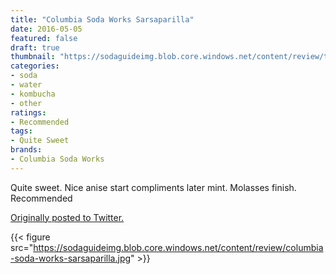 ```yaml
---
title: "Columbia Soda Works Sarsaparilla"
date: 2016-05-05
featured: false
draft: true
thumbnail: "https://sodaguideimg.blob.core.windows.net/content/review/thumbs/columbia-soda-works-sarsaparilla.jpg"
categories:
- soda
- water
- kombucha
- other
ratings:
- Recommended
tags:
- Quite Sweet
brands:
- Columbia Soda Works
---
```


Quite sweet. Nice anise start compliments later mint. Molasses finish. Recommended

[Originally posted to Twitter.](https://twitter.com/Cavorter/status/728253598577139712)

{{< figure src="https://sodaguideimg.blob.core.windows.net/content/review/columbia-soda-works-sarsaparilla.jpg" >}}

